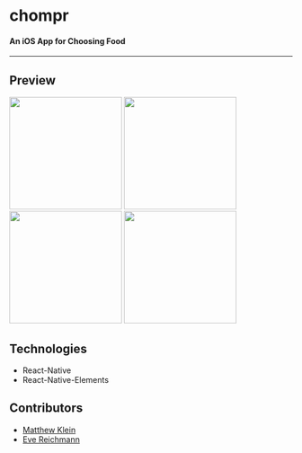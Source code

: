 # chompr

#### An iOS App for Choosing Food

-------------
## Preview 

<div>
  <img style="display: inline;" src="https://i.imgur.com/yolYuMa.png" width="200" alt="">
  <img style="display: inline;" src="https://i.imgur.com/4pWPIjc.png" width='200' alt="">
  <img style="display: inline;" src="https://i.imgur.com/PpBbpO0.png" width='200' alt="">
  <img style="display: inline;" src="https://i.imgur.com/bXx0CgT.png" width='200' alt="">
<div>  
<!-- -->

## Technologies
- React-Native 
- React-Native-Elements 

## Contributors   

* <a href="http://matthewlawrencekle.in/" target="_blank" >Matthew Klein</a>
* <a href="https://evereichmann.github.io/portfolio/" target="_blank" >Eve Reichmann</a>


  


